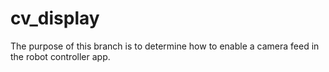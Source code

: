 # cv_display

The purpose of this branch is to determine how to enable a camera feed in the robot controller app.